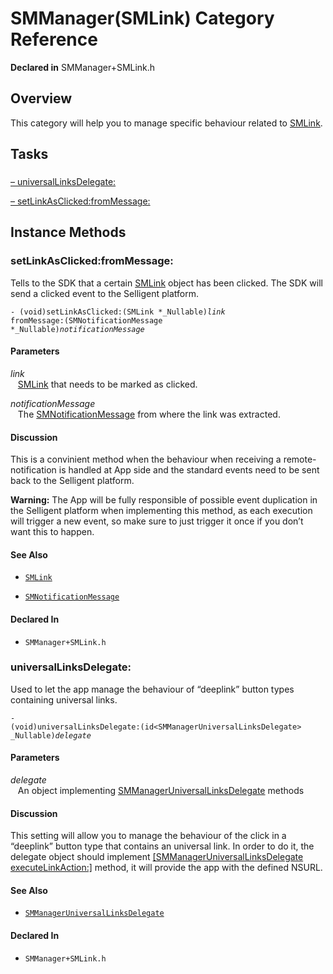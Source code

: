 # SMManager(SMLink) Category Reference

**Declared in** SMManager+SMLink.h  

## Overview

This category will help you to manage specific behaviour related to <a href="../Classes/SMLink.md">SMLink</a>.

## Tasks

### 

[&ndash;&nbsp;universalLinksDelegate:](#/api/name/universalLinksDelegate:)  

[&ndash;&nbsp;setLinkAsClicked:fromMessage:](#/api/name/setLinkAsClicked:fromMessage:)  

<a title="Instance Methods" name="instance_methods"></a>
## Instance Methods

<a name="/api/name/setLinkAsClicked:fromMessage:" title="setLinkAsClicked:fromMessage:"></a>
### setLinkAsClicked:fromMessage:

Tells to the SDK that a certain <a href="../Classes/SMLink.md">SMLink</a> object has been clicked.
The SDK will send a clicked event to the Selligent platform.

<code>- (void)setLinkAsClicked:(SMLink *_Nullable)*link* fromMessage:(SMNotificationMessage *_Nullable)*notificationMessage*</code>

#### Parameters

*link*  
&nbsp;&nbsp;&nbsp;<a href="../Classes/SMLink.md">SMLink</a> that needs to be marked as clicked.  

*notificationMessage*  
&nbsp;&nbsp;&nbsp;The <a href="../Classes/SMNotificationMessage.md">SMNotificationMessage</a> from where the link was extracted.  

#### Discussion
This is a convinient method when the behaviour when receiving a remote-notification is handled at App side
and the standard events need to be sent back to the Selligent platform.

<strong>Warning:</strong> The App will be fully responsible of possible event duplication in the Selligent platform when implementing this method,
as each execution will trigger a new event, so make sure to just trigger it once if you don&rsquo;t want this to happen.

#### See Also

* <code><a href="../Classes/SMLink.md">SMLink</a></code>

* <code><a href="../Classes/SMNotificationMessage.md">SMNotificationMessage</a></code>

#### Declared In
* `SMManager+SMLink.h`

<a name="/api/name/universalLinksDelegate:" title="universalLinksDelegate:"></a>
### universalLinksDelegate:

Used to let the app manage the behaviour of &ldquo;deeplink&rdquo; button types containing universal links.

<code>- (void)universalLinksDelegate:(id&lt;SMManagerUniversalLinksDelegate&gt; _Nullable)*delegate*</code>

#### Parameters

*delegate*  
&nbsp;&nbsp;&nbsp;An object implementing <a href="../Protocols/SMManagerUniversalLinksDelegate.md">SMManagerUniversalLinksDelegate</a> methods  

#### Discussion
This setting will allow you to manage the behaviour of the click in a &ldquo;deeplink&rdquo; button type that contains an universal link.
In order to do it, the delegate object should implement <a href="../Protocols/SMManagerUniversalLinksDelegate.md#/api/name/executeLinkAction:">[SMManagerUniversalLinksDelegate executeLinkAction:]</a> method, it will provide the app with the defined NSURL.

#### See Also

* <code><a href="../Protocols/SMManagerUniversalLinksDelegate.md">SMManagerUniversalLinksDelegate</a></code>

#### Declared In
* `SMManager+SMLink.h`

